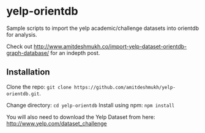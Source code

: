 # yelp-orientdb

Sample scripts to import the yelp academic/challenge datasets into orientdb for analysis. 

Check out <http://www.amitdeshmukh.co/import-yelp-dataset-orientdb-graph-database/> for an indepth post.

## Installation
Clone the repo: `git clone https://github.com/amitdeshmukh/yelp-orientdb.git`.

Change directory:  `cd yelp-orientdb`
Install using npm: `npm install`

You will also need to download the Yelp Dataset from here: <http://www.yelp.com/dataset_challenge>
